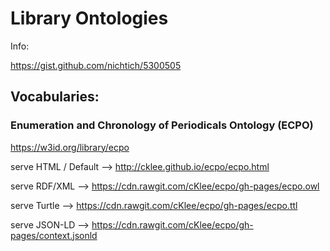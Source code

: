 # Library Ontologies

Info:

https://gist.github.com/nichtich/5300505

## Vocabularies:

### Enumeration and Chronology of Periodicals Ontology (ECPO)

https://w3id.org/library/ecpo

serve HTML / Default --> http://cklee.github.io/ecpo/ecpo.html

serve RDF/XML --> https://cdn.rawgit.com/cKlee/ecpo/gh-pages/ecpo.owl

serve Turtle --> https://cdn.rawgit.com/cKlee/ecpo/gh-pages/ecpo.ttl

serve JSON-LD --> https://cdn.rawgit.com/cKlee/ecpo/gh-pages/context.jsonld

